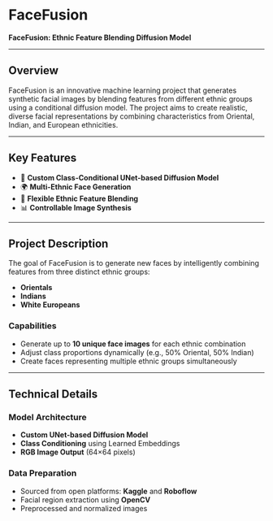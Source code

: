 # FaceFusion

**FaceFusion: Ethnic Feature Blending Diffusion Model**

---

## Overview

FaceFusion is an innovative machine learning project that generates synthetic facial images by blending features from different ethnic groups using a conditional diffusion model. The project aims to create realistic, diverse facial representations by combining characteristics from Oriental, Indian, and European ethnicities.

---

## Key Features

- 🔬 **Custom Class-Conditional UNet-based Diffusion Model**
- 🌍 **Multi-Ethnic Face Generation**
- 🎨 **Flexible Ethnic Feature Blending**
- 📊 **Controllable Image Synthesis**

---

## Project Description

The goal of FaceFusion is to generate new faces by intelligently combining features from three distinct ethnic groups:

- **Orientals**
- **Indians**
- **White Europeans**

### Capabilities

- Generate up to **10 unique face images** for each ethnic combination
- Adjust class proportions dynamically (e.g., 50% Oriental, 50% Indian)
- Create faces representing multiple ethnic groups simultaneously

---

## Technical Details

### Model Architecture
- **Custom UNet-based Diffusion Model**
- **Class Conditioning** using Learned Embeddings
- **RGB Image Output** (64×64 pixels)

### Data Preparation
- Sourced from open platforms: **Kaggle** and **Roboflow**
- Facial region extraction using **OpenCV**
- Preprocessed and normalized images


